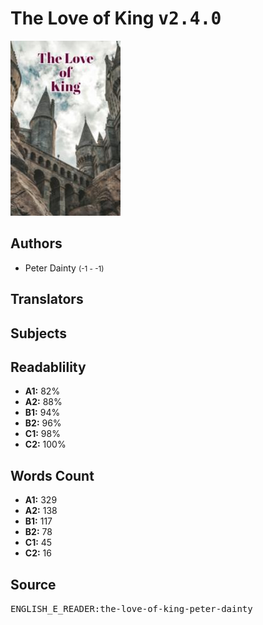 # The Love of King <kbd>v2.4.0</kbd>

![](./cover.medium.jpg "")

## Authors


 - Peter Dainty <small>(-1 - -1)</small>

## Translators



## Subjects



## Readablility


 - **A1:** 82%
 - **A2:** 88%
 - **B1:** 94%
 - **B2:** 96%
 - **C1:** 98%
 - **C2:** 100%

## Words Count


 - **A1:** 329
 - **A2:** 138
 - **B1:** 117
 - **B2:** 78
 - **C1:** 45
 - **C2:** 16

## Source


<kbd>ENGLISH_E_READER:the-love-of-king-peter-dainty</kbd>
